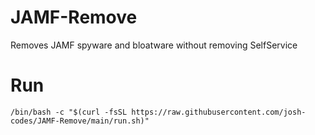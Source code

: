 # JAMF-Remove
 Removes JAMF spyware and bloatware without removing SelfService
# Run
```
/bin/bash -c "$(curl -fsSL https://raw.githubusercontent.com/josh-codes/JAMF-Remove/main/run.sh)"
```
